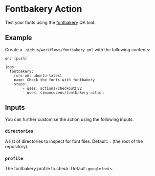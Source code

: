 # Fontbakery Action

Test your fonts using the [fontbakery](https://github.com/googlefonts/fontbakery) QA tool.

## Example

Create a `.github/workflows/fontbakery.yml` with the following contents:

```
on: [push]

jobs:
  fontbakery:
    runs-on: ubuntu-latest
    name: Check the fonts with fontbakery
    steps:
        - uses: actions/checkout@v2
        - uses: simoncozens/fontbakery-action
```

## Inputs

You can further customise the action using the following inputs:

### `directories`

A list of directories to inspect for font files. Default: `.` (the root of the repository).

### `profile`

The fontbakery profile to check. Default: `googlefonts`.
